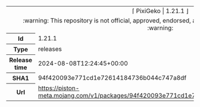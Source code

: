 <html><table>
<tr><td colspan="2" align="center"><img width="0" height="0"><br/>⌈ PixiGeko | 1.21.1 ⌋<br/><img width="0" height="0"></td></tr>
<tr><td colspan="2" align="center"><img width="0" height="0"><br/>
:warning: This repository is not official, approved, endorsed, associated or connected with Mojang :warning:
<br/><img width="0" height="0"></td></tr>
<tr><th>Id</th><td>1.21.1</td></tr>
<tr><th>Type</th><td>releases</td></tr>
<tr><th>Release time</th><td>2024-08-08T12:24:45+00:00</td></tr>
<tr><th>SHA1</th><td>94f420093e771cd1e72614184736b044c747a8df</td></tr>
<tr><th>Url</th><td><a href="https://piston-meta.mojang.com/v1/packages/94f420093e771cd1e72614184736b044c747a8df/1.21.1.json">https://piston-meta.mojang.com/v1/packages/94f420093e771cd1e72614184736b044c747a8df/1.21.1.json</a></td></tr>